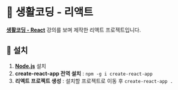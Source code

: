 # :page_with_curl: 생활코딩 - 리액트

**[생활코딩 - React](https://www.inflearn.com/course/react-%EC%83%9D%ED%99%9C%EC%BD%94%EB%94%A9/dashboard)** 강의를 보며 제작한 리액트 프로젝트입니다.





## :hammer: 설치

1. **[Node.js](https://nodejs.org/en/)** 설치
2. **create-react-app 전역 설치** : `npm -g i create-react-app`
3. **리액트 프로젝트 생성** : 설치할 프로젝트로 이동 후 `create-react-app .`





